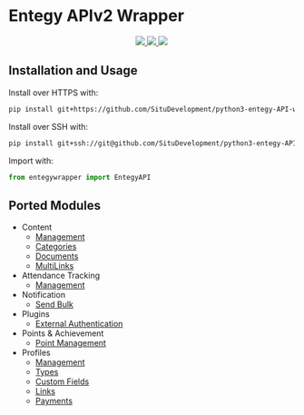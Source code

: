 # Entegy APIv2 Wrapper

<div align="center">
    <a href="https://www.python.org/">
        <img src="https://forthebadge.com/images/badges/made-with-python.svg">
    </a>
    <a href="https://github.com/psf/black">
        <img src="readmeimages/code-format-black.svg">
    </a>
    <a href="https://www.python.org/downloads/release/python-3100/">
        <img src="readmeimages/python-3.10.svg">
    </a>
</div>

## Installation and Usage

Install over HTTPS with:

```bash
pip install git+https://github.com/SituDevelopment/python3-entegy-API-wrapper.git
```

Install over SSH with:

```bash
pip install git+ssh://git@github.com/SituDevelopment/python3-entegy-API-wrapper.git
```

Import with:

```python
from entegywrapper import EntegyAPI
```

## Ported Modules

- Content
  - [Management](https://situ.entegysuite.com.au/Docs/Api/content-get)
  - [Categories](https://situ.entegysuite.com.au/Docs/Api/category-available)
  - [Documents](https://situ.entegysuite.com.au/Docs/Api/document-addfile)
  - [MultiLinks](https://situ.entegysuite.com.au/Docs/Api/multilink-get)
- Attendance Tracking
  - [Management](https://situ.entegysuite.com.au/Docs/Api/track-addcheckin)
- Notification
  - [Send Bulk](https://situ.entegysuite.com.au/Docs/Api/notifications-send-bulk)
- Plugins
  - [External Authentication](https://situ.entegysuite.com.au/Docs/Api/plugins-authenticate-external)
- Points & Achievement
  - [Point Management](https://situ.entegysuite.com.au/Docs/Api/point-award)
- Profiles
  - [Management](https://situ.entegysuite.com.au/Docs/Api/profile-get)
  - [Types](https://situ.entegysuite.com.au/Docs/Api/profiletype-get)
  - [Custom Fields](https://situ.entegysuite.com.au/Docs/Api/profilecustomfield-get)
  - [Links](https://situ.entegysuite.com.au/Docs/Api/profilelink-selected)
  - [Payments](https://situ.entegysuite.com.au/Docs/Api/profile-payment-add)
